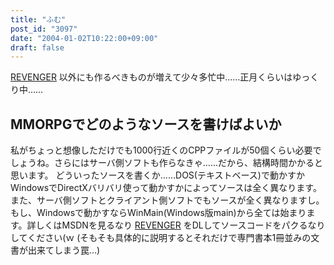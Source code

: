 ```yaml
---
title: "ふむ"
post_id: "3097"
date: "2004-01-02T10:22:00+09:00"
draft: false
---
```



[REVENGER](/revenger) 以外にも作るべきものが増えて少々多忙中……正月くらいはゆっくり中……
## MMORPGでどのようなソースを書けばよいか
私がちょっと想像しただけでも1000行近くのCPPファイルが50個くらい必要でしょうね。さらにはサーバ側ソフトも作らなきゃ……だから、結構時間かかると思います。 どういったソースを書くか……DOS(テキストベース)で動かすかWindowsでDirectXバリバリ使って動かすかによってソースは全く異なります。また、サーバ側ソフトとクライアント側ソフトでもソースが全く異なりますし。 もし、Windowsで動かすならWinMain(Windows版main)から全ては始まります。詳しくはMSDNを見るなり [REVENGER](/revenger) をDLしてソースコードをパクるなりしてください(ｗ (そもそも具体的に説明するとそれだけで専門書本1冊並みの文書が出来てしまう罠…)
